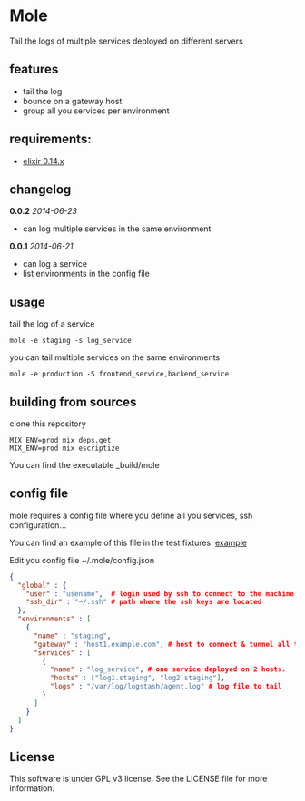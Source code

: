 # Mole

Tail the logs of multiple services deployed on different servers

## features

* tail the log
* bounce on a gateway host
* group all you services per environment

## requirements:

* [elixir 0.14.x](http://elixir-lang.org)

## changelog

**0.0.2** *2014-06-23*

* can log multiple services in the same environment

**0.0.1** *2014-06-21*

* can log a service
* list environments in the config file

## usage

tail the log of a service

```shell
mole -e staging -s log_service
```

you can tail multiple services on the same environments
```shell
mole -e production -S frontend_service,backend_service
```

## building from sources

clone this repository

```shell
MIX_ENV=prod mix deps.get
MIX_ENV=prod mix escriptize
```

You can find the executable _build/mole

## config file

mole requires a config file where you define all you services, ssh configuration...

You can find an example of this file in the test fixtures: [example](https://github.com/drouchy/mole/blob/master/test/fixtures/config/regular.json)

Edit you config file ~/.mole/config.json

```json
{
  "global" : {
    "user" : "usename",  # login used by ssh to connect to the machine
    "ssh_dir" : "~/.ssh" # path where the ssh keys are located
  },
  "environments" : [
    {
      "name" : "staging",
      "gateway" : "host1.example.com", # host to connect & tunnel all the connections
      "services" : [
        {
          "name" : "log_service", # one service deployed on 2 hosts.
          "hosts" : ["log1.staging", "log2.staging"],
          "logs" : "/var/log/logstash/agent.log" # log file to tail
        }
      ]
    }
  ]
}
```

## License

This software is under GPL v3 license. See the LICENSE file for more information.
